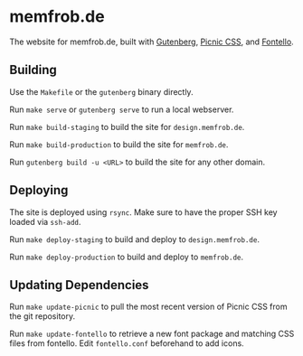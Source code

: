 # memfrob.de

The website for memfrob.de, built with
[Gutenberg](https://getgutenberg.io), [Picnic
CSS](https://picnicss.com), and [Fontello](http://fontello.com).


## Building

Use the `Makefile` or the `gutenberg` binary directly.

Run `make serve` or `gutenberg serve` to run a local webserver.

Run `make build-staging` to build the site for `design.memfrob.de`.

Run `make build-production` to build the site for `memfrob.de`.

Run `gutenberg build -u <URL>` to build the site for any other domain.


## Deploying

The site is deployed using `rsync`.  Make sure to have the proper SSH
key loaded via `ssh-add`.

Run `make deploy-staging` to build and deploy to `design.memfrob.de`.

Run `make deploy-production` to build and deploy to `memfrob.de`.


## Updating Dependencies

Run `make update-picnic` to pull the most recent version of Picnic CSS
from the git repository.

Run `make update-fontello` to retrieve a new font package and matching
CSS files from fontello.  Edit `fontello.conf` beforehand to add icons.
